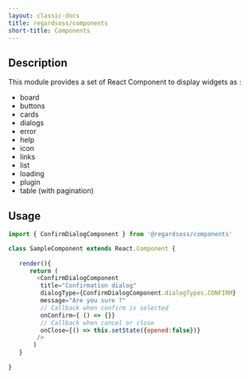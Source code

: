 ```yaml
---
layout: classic-docs
title: regardsoss/components
short-title: Components
---
```


## Description

This module provides a set of React Component to display widgets as :
 - board
 - buttons
 - cards
 - dialogs
 - error
 - help
 - icon
 - links
 - list
 - loading
 - plugin
 - table (with pagination)
 
## Usage

```js
import { ConfirmDialogComponent } from '@regardsoss/components'

class SampleComponent extends React.Component {
   
   render(){
      return (
        <ConfirmDialogComponent
         title="Confirmation dialog"
         dialogType={ConfirmDialogComponent.dialogTypes.CONFIRM}
         message="Are you sure ?"
         // Callback when confirm is selected
         onConfirm={ () => {}}
         // Callback when cancel or close
         onClose={() => this.setState({opened:false})}
        />
       )
   }
   
}

```